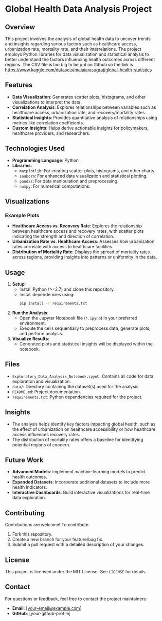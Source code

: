 # Global Health Data Analysis Project

## Overview
This project involves the analysis of global health data to uncover trends and insights regarding various factors such as healthcare access, urbanization rate, mortality rate, and their interrelations. The project employs Python libraries for data visualization and statistical analysis to better understand the factors influencing health outcomes across different regions. The CSV file is too big to be put on Github so the link is https://www.kaggle.com/datasets/malaiarasugraj/global-health-statistics

## Features
- **Data Visualization**: Generates scatter plots, histograms, and other visualizations to interpret the data.
- **Correlation Analysis**: Explores relationships between variables such as healthcare access, urbanization rate, and recovery/mortality rates.
- **Statistical Insights**: Provides quantitative analysis of relationships using metrics like correlation coefficients.
- **Custom Insights**: Helps derive actionable insights for policymakers, healthcare providers, and researchers.

## Technologies Used
- **Programming Language**: Python
- **Libraries**:
  - `matplotlib`: For creating scatter plots, histograms, and other charts.
  - `seaborn`: For enhanced data visualization and statistical plotting.
  - `pandas`: For data manipulation and preprocessing.
  - `numpy`: For numerical computations.

## Visualizations
### Example Plots
- **Healthcare Access vs. Recovery Rate**: Explores the relationship between healthcare access and recovery rates, with scatter plots indicating the strength and direction of correlation.
- **Urbanization Rate vs. Healthcare Access**: Assesses how urbanization rates correlate with access to healthcare facilities.
- **Distribution of Mortality Rate**: Displays the spread of mortality rates across regions, providing insights into patterns or uniformity in the data.

## Usage
1. **Setup**:
   - Install Python (>=3.7) and clone this repository.
   - Install dependencies using:
     ```bash
     pip install -r requirements.txt
     ```
2. **Run the Analysis**:
   - Open the Jupyter Notebook file (`*.ipynb`) in your preferred environment.
   - Execute the cells sequentially to preprocess data, generate plots, and perform analysis.
3. **Visualize Results**:
   - Generated plots and statistical insights will be displayed within the notebook.

## Files
- `Exploratory_Data_Analysis_Notebook.ipynb`: Contains all code for data exploration and visualization.
- `data/`: Directory containing the dataset(s) used for the analysis.
- `README.md`: Project documentation.
- `requirements.txt`: Python dependencies required for the project.

## Insights
- The analysis helps identify key factors impacting global health, such as the effect of urbanization on healthcare accessibility or how healthcare access influences recovery rates.
- The distribution of mortality rates offers a baseline for identifying potential regions of concern.

## Future Work
- **Advanced Models**: Implement machine learning models to predict health outcomes.
- **Expanded Datasets**: Incorporate additional datasets to include more health indicators.
- **Interactive Dashboards**: Build interactive visualizations for real-time data exploration.

## Contributing
Contributions are welcome! To contribute:
1. Fork this repository.
2. Create a new branch for your feature/bug fix.
3. Submit a pull request with a detailed description of your changes.

## License
This project is licensed under the MIT License. See `LICENSE` for details.

## Contact
For questions or feedback, feel free to contact the project maintainers:
- **Email**: [your-email@example.com]
- **GitHub**: [your-github-profile]
